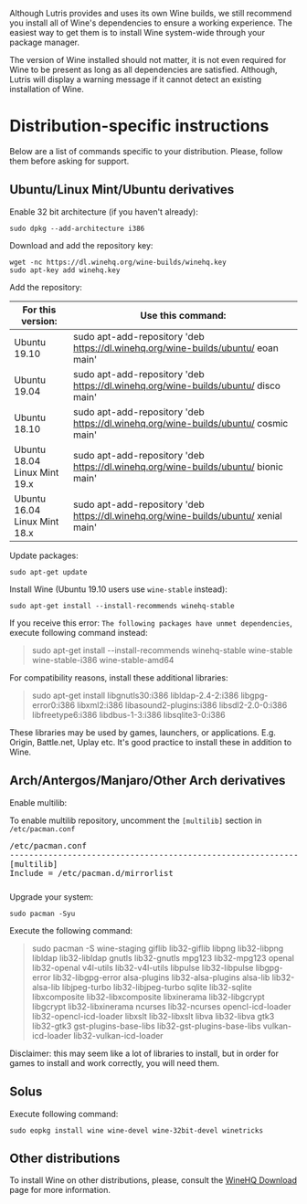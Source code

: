 Although Lutris provides and uses its own Wine builds, we still recommend you install all of Wine's dependencies to ensure a working experience. The easiest way to get them is to install Wine system-wide through your package manager.

The version of Wine installed should not matter, it is not even required for Wine to be present as long as all dependencies are satisfied. Although, Lutris will display a warning message if it cannot detect an existing installation of Wine.

# Distribution-specific instructions

Below are a list of commands specific to your distribution. Please, follow them before asking for support.

## Ubuntu/Linux Mint/Ubuntu derivatives

Enable 32 bit architecture (if you haven't already): 

    sudo dpkg --add-architecture i386 

Download and add the repository key:

    wget -nc https://dl.winehq.org/wine-builds/winehq.key
    sudo apt-key add winehq.key

Add the repository:

|For this version: | Use this command:          
|------------------|--------------------------------
|Ubuntu 19.10      | sudo apt-add-repository 'deb https://dl.winehq.org/wine-builds/ubuntu/ eoan main'
|Ubuntu 19.04      | sudo apt-add-repository 'deb https://dl.winehq.org/wine-builds/ubuntu/ disco main'
|Ubuntu 18.10      | sudo apt-add-repository 'deb https://dl.winehq.org/wine-builds/ubuntu/ cosmic main'
|Ubuntu 18.04<br>Linux Mint 19.x | sudo apt-add-repository 'deb https://dl.winehq.org/wine-builds/ubuntu/ bionic main'
|Ubuntu 16.04<br>Linux Mint 18.x | sudo apt-add-repository 'deb https://dl.winehq.org/wine-builds/ubuntu/ xenial main' 

Update packages:

    sudo apt-get update

Install Wine (Ubuntu 19.10 users use `wine-stable` instead):

    sudo apt-get install --install-recommends winehq-stable

If you receive this error: `The following packages have unmet dependencies`, execute following command instead:

>sudo apt-get install --install-recommends winehq-stable wine-stable wine-stable-i386 wine-stable-amd64

For compatibility reasons, install these additional libraries:

>sudo apt-get install libgnutls30:i386 libldap-2.4-2:i386 libgpg-error0:i386 libxml2:i386 libasound2-plugins:i386 libsdl2-2.0-0:i386 libfreetype6:i386 libdbus-1-3:i386 libsqlite3-0:i386


These libraries may be used by games, launchers, or applications. E.g. Origin, Battle.net, Uplay etc. It's good practice to install these in addition to Wine.

##  Arch/Antergos/Manjaro/Other Arch derivatives

Enable multilib:

To enable multilib repository, uncomment the `[multilib]` section in `/etc/pacman.conf`

<pre style="margin-bottom: 0; border-bottom:none; padding-bottom:0.8em;">/etc/pacman.conf
--------------------------------------------------------------------------------------
[multilib]
Include = /etc/pacman.d/mirrorlist</pre>

Upgrade your system:

    sudo pacman -Syu 

Execute the following command:

>sudo pacman -S wine-staging giflib lib32-giflib libpng lib32-libpng libldap lib32-libldap gnutls lib32-gnutls mpg123 lib32-mpg123 openal lib32-openal v4l-utils lib32-v4l-utils libpulse lib32-libpulse libgpg-error lib32-libgpg-error alsa-plugins lib32-alsa-plugins alsa-lib lib32-alsa-lib libjpeg-turbo lib32-libjpeg-turbo sqlite lib32-sqlite libxcomposite lib32-libxcomposite libxinerama lib32-libgcrypt libgcrypt  lib32-libxinerama ncurses lib32-ncurses opencl-icd-loader lib32-opencl-icd-loader libxslt lib32-libxslt libva lib32-libva gtk3 lib32-gtk3 gst-plugins-base-libs lib32-gst-plugins-base-libs vulkan-icd-loader lib32-vulkan-icd-loader

Disclaimer: this may seem like a lot of libraries to install, but in order for games to install and work correctly, you will need them.

## Solus

Execute following command:

    sudo eopkg install wine wine-devel wine-32bit-devel winetricks

## Other distributions

To install Wine on other distributions, please, consult the [WineHQ Download](https://wiki.winehq.org/Download) page for more information.
